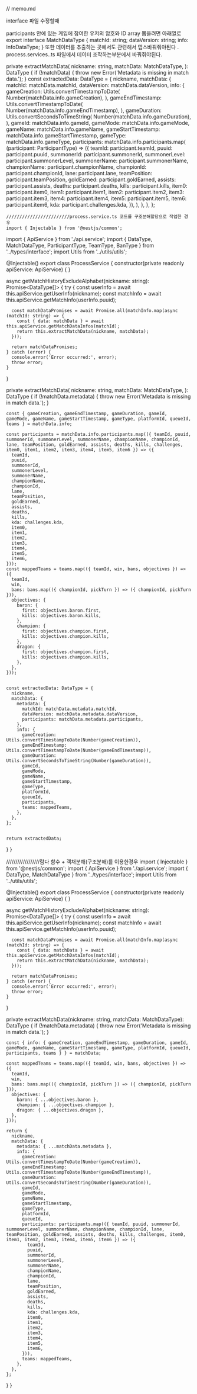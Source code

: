 // memo.md

interface 파일 수정할때

participants 안에 있는 게임에 참여한 유저의 암호와 ID array
뽑을려면 아래껄로
export interface MatchDataType {
    matchId: string;
    dataVersion: string;
    info: InfoDataType;
}
또한 데이터를 추출하는 곳에서도 관련해서 뎁스바꿔줘야된다
.
process.services..ts 파일에서 데이터 조작하는부분에서 바꿔줘야된다.

private extractMatchData(
    nickname: string,
    matchData: MatchDataType,
  ): DataType {
    if (!matchData) {
      throw new Error('Metadata is missing in match data.');
    }
    const extractedData: DataType = {
      nickname,
      matchData: {
        matchId: matchData.matchId,
        dataVersion: matchData.dataVersion,
        info: {
          gameCreation: Utils.convertTimestampToDate(
            Number(matchData.info.gameCreation),
          ),
          gameEndTimestamp: Utils.convertTimestampToDate(
            Number(matchData.info.gameEndTimestamp),
          ),
          gameDuration: Utils.convertSecondsToTimeString(
            Number(matchData.info.gameDuration),
          ),
          gameId: matchData.info.gameId,
          gameMode: matchData.info.gameMode,
          gameName: matchData.info.gameName,
          gameStartTimestamp: matchData.info.gameStartTimestamp,
          gameType: matchData.info.gameType,
          participants: matchData.info.participants.map(
            (participant: ParticipantType) => ({
              teamId: participant.teamId,
              puuid: participant.puuid,
              summonerId: participant.summonerId,
              summonerLevel: participant.summonerLevel,
              summonerName: participant.summonerName,
              championName: participant.championName,
              championId: participant.championId,
              lane: participant.lane,
              teamPosition: participant.teamPosition,
              goldEarned: participant.goldEarned,
              assists: participant.assists,
              deaths: participant.deaths,
              kills: participant.kills,
              item0: participant.item0,
              item1: participant.item1,
              item2: participant.item2,
              item3: participant.item3,
              item4: participant.item4,
              item5: participant.item5,
              item6: participant.item6,
              kda: participant.challenges.kda,
            }),
          ),
        },
      },
    };







    ////////////////////////process.service.ts 코드를 구조분해할당으로 작업한 경우
    import { Injectable } from '@nestjs/common';
import { ApiService } from './api.service';
import { DataType, MatchDataType, ParticipantType, TeamType, BanType } from '../types/interface';
import Utils from '../utils/utils';

@Injectable()
export class ProcessService {
  constructor(private readonly apiService: ApiService) { }

  async getMatchHistoryExcludeAlphabet(nickname: string): Promise<DataType[]> {
    try {
      const userInfo = await this.apiService.getUserInfo(nickname);
      const matchInfo = await this.apiService.getMatchInfo(userInfo.puuid);

      const matchDataPromises = await Promise.all(matchInfo.map(async (matchId: string) => {
        const { data: matchData } = await this.apiService.getMatchDataInfos(matchId);
        return this.extractMatchData(nickname, matchData);
      }));

      return matchDataPromises;
    } catch (error) {
      console.error('Error occurred:', error);
      throw error;
    }
  }

  private extractMatchData(
    nickname: string,
    matchData: MatchDataType,
  ): DataType {
    if (!matchData.metadata) {
      throw new Error('Metadata is missing in match data.');
    }

    const { gameCreation, gameEndTimestamp, gameDuration, gameId, gameMode, gameName, gameStartTimestamp, gameType, platformId, queueId, teams } = matchData.info;

    const participants = matchData.info.participants.map(({ teamId, puuid, summonerId, summonerLevel, summonerName, championName, championId, lane, teamPosition, goldEarned, assists, deaths, kills, challenges, item0, item1, item2, item3, item4, item5, item6 }) => ({
      teamId,
      puuid,
      summonerId,
      summonerLevel,
      summonerName,
      championName,
      championId,
      lane,
      teamPosition,
      goldEarned,
      assists,
      deaths,
      kills,
      kda: challenges.kda,
      item0,
      item1,
      item2,
      item3,
      item4,
      item5,
      item6,
    }));
    const mappedTeams = teams.map(({ teamId, win, bans, objectives }) => ({
      teamId,
      win,
      bans: bans.map(({ championId, pickTurn }) => ({ championId, pickTurn })),
      objectives: {
        baron: {
          first: objectives.baron.first,
          kills: objectives.baron.kills,
        },
        champion: {
          first: objectives.champion.first,
          kills: objectives.champion.kills,
        },
        dragon: {
          first: objectives.champion.first,
          kills: objectives.champion.kills,
        },
      },
    }));


    const extractedData: DataType = {
      nickname,
      matchData: {
        metadata: {
          matchId: matchData.metadata.matchId,
          dataVersion: matchData.metadata.dataVersion,
          participants: matchData.metadata.participants,
        },
        info: {
          gameCreation: Utils.convertTimestampToDate(Number(gameCreation)),
          gameEndTimestamp: Utils.convertTimestampToDate(Number(gameEndTimestamp)),
          gameDuration: Utils.convertSecondsToTimeString(Number(gameDuration)),
          gameId,
          gameMode,
          gameName,
          gameStartTimestamp,
          gameType,
          platformId,
          queueId,
          participants,
          teams: mappedTeams,
        },
      },
    };


    return extractedData;
  }
}



//////////////////람다 함수 + 객채분해(구조분해)를 이용한경우
import { Injectable } from '@nestjs/common';
import { ApiService } from './api.service';
import { DataType, MatchDataType } from '../types/interface';
import Utils from '../utils/utils';

@Injectable()
export class ProcessService {
  constructor(private readonly apiService: ApiService) { }

  async getMatchHistoryExcludeAlphabet(nickname: string): Promise<DataType[]> {
    try {
      const userInfo = await this.apiService.getUserInfo(nickname);
      const matchInfo = await this.apiService.getMatchInfo(userInfo.puuid);

      const matchDataPromises = await Promise.all(matchInfo.map(async (matchId: string) => {
        const { data: matchData } = await this.apiService.getMatchDataInfos(matchId);
        return this.extractMatchData(nickname, matchData);
      }));

      return matchDataPromises;
    } catch (error) {
      console.error('Error occurred:', error);
      throw error;
    }
  }

  private extractMatchData(nickname: string, matchData: MatchDataType): DataType {
    if (!matchData.metadata) {
      throw new Error('Metadata is missing in match data.');
    }

    const { info: { gameCreation, gameEndTimestamp, gameDuration, gameId, gameMode, gameName, gameStartTimestamp, gameType, platformId, queueId, participants, teams } } = matchData;

    const mappedTeams = teams.map(({ teamId, win, bans, objectives }) => ({
      teamId,
      win,
      bans: bans.map(({ championId, pickTurn }) => ({ championId, pickTurn })),
      objectives: {
        baron: { ...objectives.baron },
        champion: { ...objectives.champion },
        dragon: { ...objectives.dragon },
      },
    }));

    return {
      nickname,
      matchData: {
        metadata: { ...matchData.metadata },
        info: {
          gameCreation: Utils.convertTimestampToDate(Number(gameCreation)),
          gameEndTimestamp: Utils.convertTimestampToDate(Number(gameEndTimestamp)),
          gameDuration: Utils.convertSecondsToTimeString(Number(gameDuration)),
          gameId,
          gameMode,
          gameName,
          gameStartTimestamp,
          gameType,
          platformId,
          queueId,
          participants: participants.map(({ teamId, puuid, summonerId, summonerLevel, summonerName, championName, championId, lane, teamPosition, goldEarned, assists, deaths, kills, challenges, item0, item1, item2, item3, item4, item5, item6 }) => ({
            teamId,
            puuid,
            summonerId,
            summonerLevel,
            summonerName,
            championName,
            championId,
            lane,
            teamPosition,
            goldEarned,
            assists,
            deaths,
            kills,
            kda: challenges.kda,
            item0,
            item1,
            item2,
            item3,
            item4,
            item5,
            item6,
          })),
          teams: mappedTeams,
        },
      },
    };
  }
}
